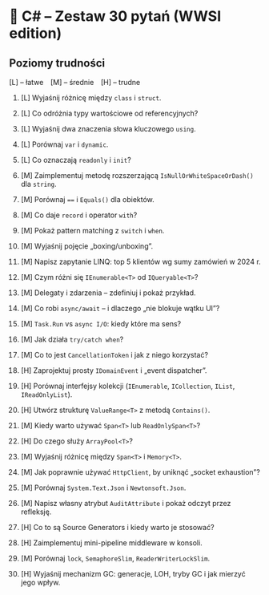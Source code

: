 # 📘 C# – Zestaw 30 pytań (WWSI edition)

## Poziomy trudności
[L] – łatwe [M] – średnie [H] – trudne

1. [L] Wyjaśnij różnicę między `class` i `struct`.  
2. [L] Co odróżnia typy wartościowe od referencyjnych?  
3. [L] Wyjaśnij dwa znaczenia słowa kluczowego `using`.  
4. [L] Porównaj `var` i `dynamic`.  
5. [L] Co oznaczają `readonly` i `init`?  
6. [M] Zaimplementuj metodę rozszerzającą `IsNullOrWhiteSpaceOrDash()` dla `string`.  
7. [M] Porównaj `==` i `Equals()` dla obiektów.  
8. [M] Co daje `record` i operator `with`?  
9. [M] Pokaż pattern matching z `switch` i `when`.  
10. [M] Wyjaśnij pojęcie „boxing/unboxing”.

11. [M] Napisz zapytanie LINQ: top 5 klientów wg sumy zamówień w 2024 r.  
12. [M] Czym różni się `IEnumerable<T>` od `IQueryable<T>`?  
13. [M] Delegaty i zdarzenia – zdefiniuj i pokaż przykład.  
14. [M] Co robi `async/await` – i dlaczego „nie blokuje wątku UI”?  
15. [M] `Task.Run` vs `async I/O`: kiedy które ma sens?  
16. [M] Jak działa `try/catch when`?  
17. [M] Co to jest `CancellationToken` i jak z niego korzystać?  
18. [H] Zaprojektuj prosty `IDomainEvent` i „event dispatcher”.  
19. [H] Porównaj interfejsy kolekcji (`IEnumerable`, `ICollection`, `IList`, `IReadOnlyList`).  
20. [H] Utwórz strukturę `ValueRange<T>` z metodą `Contains()`.

21. [M] Kiedy warto używać `Span<T>` lub `ReadOnlySpan<T>`?  
22. [H] Do czego służy `ArrayPool<T>`?  
23. [M] Wyjaśnij różnicę między `Span<T>` i `Memory<T>`.  
24. [M] Jak poprawnie używać `HttpClient`, by uniknąć „socket exhaustion”?  
25. [M] Porównaj `System.Text.Json` i `Newtonsoft.Json`.  
26. [M] Napisz własny atrybut `AuditAttribute` i pokaż odczyt przez refleksję.  
27. [H] Co to są Source Generators i kiedy warto je stosować?  
28. [H] Zaimplementuj mini-pipeline middleware w konsoli.  
29. [M] Porównaj `lock`, `SemaphoreSlim`, `ReaderWriterLockSlim`.  
30. [H] Wyjaśnij mechanizm GC: generacje, LOH, tryby GC i jak mierzyć jego wpływ.
